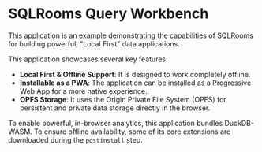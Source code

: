 # SQLRooms Query Workbench

This application is an example demonstrating the capabilities of SQLRooms for building powerful, "Local First" data applications.

This application showcases several key features:

- **Local First & Offline Support**: It is designed to work completely offline.
- **Installable as a PWA**: The application can be installed as a Progressive Web App for a more native experience.
- **OPFS Storage**: It uses the Origin Private File System (OPFS) for persistent and private data storage directly in the browser.

To enable powerful, in-browser analytics, this application bundles DuckDB-WASM. To ensure offline availability, some of its core extensions are downloaded during the `postinstall` step.
